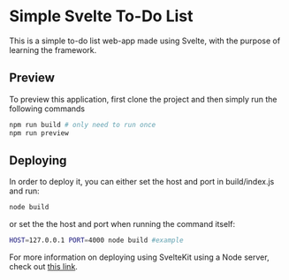 # Simple Svelte To-Do List

This is a simple to-do list web-app made using Svelte, with the purpose of learning the framework.

## Preview

To preview this application, first clone the project and then simply run the following commands

```bash
npm run build # only need to run once
npm run preview
```

## Deploying

In order to deploy it, you can either set the host and port in build/index.js and run:

```bash
node build
```

or set the the host and port when running the command itself:

```bash
HOST=127.0.0.1 PORT=4000 node build #example
```

For more information on deploying using SvelteKit using a Node server, check out [this link](https://kit.svelte.dev/docs/adapter-node#deploying).